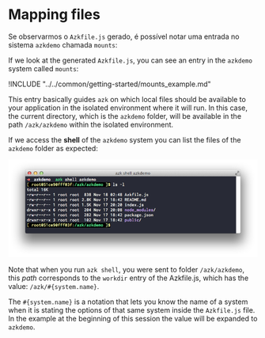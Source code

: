 # Mapping files

Se observarmos o `Azkfile.js` gerado, é possível notar uma entrada no sistema `azkdemo` chamada `mounts`:

If we look at the generated `Azkfile.js`, you can see an entry in the `azkdemo` system called `mounts`:

!INCLUDE "../../common/getting-started/mounts_example.md"

This entry basically guides `azk` on which local files should be available to your application in the isolated environment where it will run. In this case, the current directory, which is the `azkdemo` folder, will be available in the path `/azk/azkdemo` within the isolated environment.

If we access the **shell** of the `azkdemo` system you can list the files of the `azkdemo` folder as expected:

![Figure 1-1](../resources/images/ls.png)

Note that when you run `azk shell`, you were sent to folder `/azk/azkdemo`, this _path_ corresponds to the `workdir` entry of the Azkfile.js, which has the value: `/azk/#{system.name}`.

The `#{system.name}` is a notation that lets you know the name of a system when it is stating the options of that same system inside the `Azkfile.js` file. In the example at the beginning of this session the value will be expanded to `azkdemo`.
